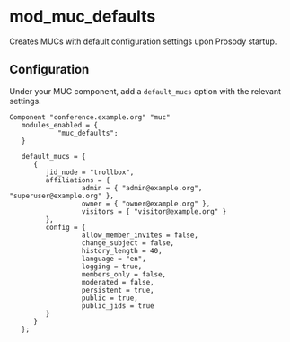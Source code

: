 # mod_muc_defaults

Creates MUCs with default configuration settings upon Prosody startup.

## Configuration

Under your MUC component, add a `default_mucs` option with the relevant settings.

```
Component "conference.example.org" "muc"
   modules_enabled = {
            "muc_defaults";
   }

   default_mucs = {
      {
         jid_node = "trollbox",
         affiliations = {
                  admin = { "admin@example.org", "superuser@example.org" },
                  owner = { "owner@example.org" },
                  visitors = { "visitor@example.org" }
         },
         config = {
                  allow_member_invites = false,
                  change_subject = false,
                  history_length = 40,
                  language = "en",
                  logging = true,
                  members_only = false,
                  moderated = false,
                  persistent = true,
                  public = true,
                  public_jids = true
         }
      }
   };
```
